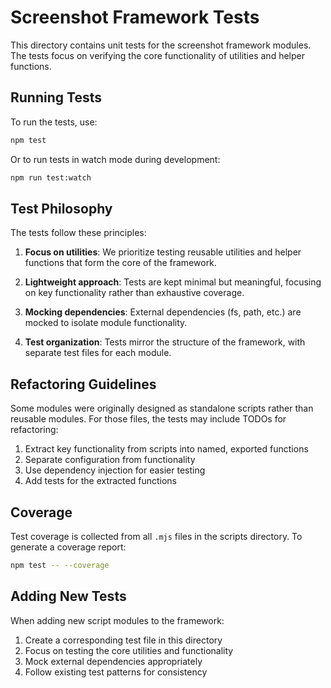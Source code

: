 # Screenshot Framework Tests

This directory contains unit tests for the screenshot framework modules. The tests focus on verifying the core functionality of utilities and helper functions.

## Running Tests

To run the tests, use:

```bash
npm test
```

Or to run tests in watch mode during development:

```bash
npm run test:watch
```

## Test Philosophy

The tests follow these principles:

1. **Focus on utilities**: We prioritize testing reusable utilities and helper functions that form the core of the framework.

2. **Lightweight approach**: Tests are kept minimal but meaningful, focusing on key functionality rather than exhaustive coverage.

3. **Mocking dependencies**: External dependencies (fs, path, etc.) are mocked to isolate module functionality.

4. **Test organization**: Tests mirror the structure of the framework, with separate test files for each module.

## Refactoring Guidelines

Some modules were originally designed as standalone scripts rather than reusable modules. For those files, the tests may include TODOs for refactoring:

1. Extract key functionality from scripts into named, exported functions
2. Separate configuration from functionality
3. Use dependency injection for easier testing
4. Add tests for the extracted functions

## Coverage

Test coverage is collected from all `.mjs` files in the scripts directory. To generate a coverage report:

```bash
npm test -- --coverage
```

## Adding New Tests

When adding new script modules to the framework:

1. Create a corresponding test file in this directory
2. Focus on testing the core utilities and functionality
3. Mock external dependencies appropriately
4. Follow existing test patterns for consistency
